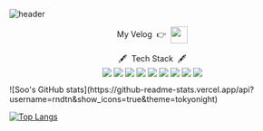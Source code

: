 ![header](https://capsule-render.vercel.app/api?type=wave&color=7B68EE&height=150&section=header&text=Soo's%20Github&fontSize=70&animation=twinkling&fontColor=FFFFFF&fontAlign=70&fontAlignY=60)

<!--
**rndtn/rndtn** is a ✨ _special_ ✨ repository because its `README.md` (this file) appears on your GitHub profile.

Here are some ideas to get you started:

- 🔭 I’m currently working on ...
- 🌱 I’m currently learning ...
- 👯 I’m looking to collaborate on ...
- 🤔 I’m looking for help with ...
- 💬 Ask me about ...
- 📫 How to reach me: ...
- 😄 Pronouns: ...
- ⚡ Fun fact: ...
-->



<p align="center">My Velog &nbsp👉&nbsp
<a href="https://velog.io/@rndtn" target="_blank"><img src="https://img.shields.io/badge/Blogger-483D8B?style=square&logo=Blogger&logoColor=white" align="center" height="30px"/>
</a>
</br></br>
🖋&nbsp&nbspTech Stack&nbsp&nbsp🖋
</br>
<img src="https://img.shields.io/badge/Java-007396?style=flat-square&logo=Java&logoColor=white" align="center"/>
<img src="https://img.shields.io/badge/Python-3776AB?style=flat-square&logo=Python&logoColor=white" align="center"/>
<img src="https://img.shields.io/badge/C++-00599C?style=flat-square&logo=C++&logoColor=white" align="center"/>
<img src="https://img.shields.io/badge/C-A8B9CC?style=flat-square&logo=C&logoColor=white" align="center"/>
<img src="https://img.shields.io/badge/JavaScript-F7DF1E?style=flat-square&logo=JavaScript&logoColor=white" align="center"/>
<img src="https://img.shields.io/badge/CSS-1572B6?style=flat-square&logo=CSS3&logoColor=white" align="center"/>
<img src="https://img.shields.io/badge/AWS-232F3E?style=flat-square&logo=AmazonAWS&logoColor=white" align="center"/>
<img src="https://img.shields.io/badge/SteamDB-000000?style=flat-square&logo=SteamDB&logoColor=white" align="center"/>
<img src="https://img.shields.io/badge/MariaDB-1F305F?style=flat-square&logo=MariaDBFoundation&logoColor=white" align="center"/>
</p>
![Soo's GitHub stats](https://github-readme-stats.vercel.app/api?username=rndtn&show_icons=true&theme=tokyonight)

[![Top Langs](https://github-readme-stats.vercel.app/api/top-langs/?username=anuraghazra&layout=compact&theme=tokyonight&card_width=400px)](https://github.com/anuraghazra/github-readme-stats)
